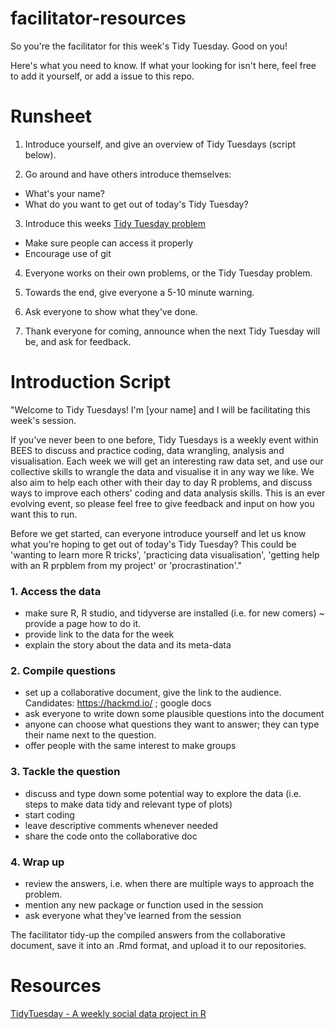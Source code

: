 # facilitator-resources

So you're the facilitator for this week's Tidy Tuesday. Good on you!

Here's what you need to know. If what your looking for isn't here, feel free to add it yourself, or add a issue to this repo.

# Runsheet

1. Introduce yourself, and give an overview of Tidy Tuesdays (script below).

2. Go around and have others introduce themselves:
* What's your name?
* What do you want to get out of today's Tidy Tuesday?
  
3. Introduce this weeks [Tidy Tuesday problem](https://github.com/rfordatascience/tidytuesday)
* Make sure people can access it properly
* Encourage use of git

4. Everyone works on their own problems, or the Tidy Tuesday problem.

5. Towards the end, give everyone a 5-10 minute warning.

6. Ask everyone to show what they've done.

7. Thank everyone for coming, announce when the next Tidy Tuesday will be, and ask for feedback.

# Introduction Script

"Welcome to Tidy Tuesdays! I'm [your name] and I will be facilitating this week's session.

If you've never been to one before, Tidy Tuesdays is a weekly event within BEES to discuss and practice coding, data wrangling, analysis and visualisation. Each week we will get an interesting raw data set, and use our collective skills to wrangle the data and visualise it in any way we like. We also aim to help each other with their day to day R problems, and discuss ways to improve each others' coding and data analysis skills. This is an ever evolving event, so please feel free to give feedback and input on how you want this to run.

Before we get started, can everyone introduce yourself and let us know what you're hoping to get out of today's Tidy Tuesday? This could be 'wanting to learn more R tricks', 'practicing data visualisation', 'getting help with an R prpblem from my project' or 'procrastination'."


### 1. Access the data
  - make sure R, R studio, and tidyverse are installed (i.e. for new comers) ~ provide a page how to do it.
  - provide link to the data for the week
  - explain the story about the data and its meta-data

### 2. Compile questions
 - set up a collaborative document, give the link to the audience. Candidates: https://hackmd.io/ ; google docs
 - ask everyone to write down some plausible questions into the document
 - anyone can choose what questions they want to answer; they can type their name next to the question.
 - offer people with the same interest to make groups  
 
 ### 3. Tackle the question
  - discuss and type down some potential way to explore the data (i.e. steps to make data tidy and relevant type of plots)
  - start coding
  - leave descriptive comments whenever needed
  - share the code onto the collaborative doc
 
 ### 4. Wrap up
  - review the answers, i.e. when there are multiple ways to approach the problem.
  - mention any new package or function used in the session
  - ask everyone what they've learned from the session
  
The facilitator tidy-up the compiled answers from the collaborative document, save it into an .Rmd format, and upload it to our repositories.

# Resources

[TidyTuesday - A weekly social data project in R](https://github.com/rfordatascience/tidytuesday)
